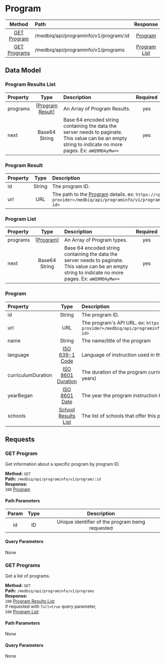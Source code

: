 # Program
|     Method                      |       Path                                  |         Response                    |
|    :------:                     |       :--                                   |       :----------:                  |
|  [GET Program](#get-program)    |    /medbiq/api/programinfo/v1/program/:id   |      [Program](#program-1)          |  
|  [GET Programs](#get-programs)  |      /medbiq/api/programinfo/v1/programs    |    [Program List](#program-list)    |  


## Data Model

### Program Results List
|   Property  |                    Type                 |              Description                         | Required |
|   :------   |                    :--:                 |              :----------                         |  :--:    |
|   programs  |  \[[Program Result](#program-result)\]  |        An Array of Program Results.              |   yes    |
|     next    |      Base64 String                      | Base 64 encoded string containing the data the server needs to paginate. This value can be an empty string to indicate no more pages. Ex: `aWQ9MDAyMw==`  |   yes   |


### Program Result
|      Property      |           Type             |                     Description                      |   Required   |
|      :------       |           :--:             |                     :----------                      |     :--:     |
|         id         |          String            |                   The program ID.                    |     yes      |
|        url         |           URL              |    The path to the [Program](#program-1) details.  ex: `https://<program provider>/medbiq/api/programinfo/v1/program/<program id>`    |     yes      |


### Program List
|   Property  |         Type                 |                        Description                         | Required |
|   :------   |         :--:                 |                        :----------                         |  :--:    |
|   programs  |  \[[Program](#program-1)\]   |                  An Array of Program types.                |   yes    |
|     next    |      Base64 String           | Base 64 encoded string containing the data the server needs to paginate. This value can be an empty string to indicate no more pages. Ex: `aWQ9MDAyMw==`  |   yes   |

### Program
|      Property      |           Type             |                     Description                      |   Required   |
|      :------       |           :--:             |                     :----------                      |     :--:     |
|         id         |          String            |                   The program ID.                    |     yes      |
|        url         |          URL               |   The program's API URL. ex: `https://<program provider>/medbiq/api/programinfo/v1/program/<program id>`  |  yes |
|       name         |           String           |            The name/title of the program             |     yes      |
|    language        | [ISO 639-1 Code](https://www.loc.gov/standards/iso639-2/php/code_list.php)  |     Language of instruction used in the program. | no |
| curriculumDuration | [ISO 8601 Duration](https://en.wikipedia.org/wiki/ISO_8601) |  The duration of the program curriculum. ex: `P4Y` (4 years)  |  no  |
|     yearBegan      | [ISO 8601 Date](https://en.wikipedia.org/wiki/ISO_8601) |  The year the program instruction began. ex: `2002`  |  no  |
|     schools        | [School Results List](https://github.com/medbiq/medbiq/blob/master/api/programinfo/v1/school/school.md#school-results-list) |  The list of schools that offer this program.  |  yes   |

## Requests
### GET Program
Get information about a specific program by program ID.  
  
__Method:__  `GET`  
__Path:__ `/medbiq/api/programinfo/v1/program/:id`  
__Response:__   
`200` [Program](#program-1)  

#### Path Parameters
|   Param    |           Type           |       Description        |
|   :---:    |        :--------:        |      :------------:      |
|    id      |            ID            |  Unique identifier of the program being requested  |

#### Query Parameters
None


### GET Programs
Get a list of programs.  
  
__Method:__  `GET`  
__Path:__ `/medbiq/api/programinfo/v1/programs`  
__Response:__   
`200` [Program Results List](#program-results-list)  
If requested with `full=true` query parameter,  
`200` [Program List](#program-list)  

#### Path Parameters
None

#### Query Parameters
None
